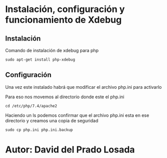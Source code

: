 # Instalación, configuración y funcionamiento de Xdebug
## Instalación
Comando de instalación de xdebug para php
```
sudo apt-get install php-xdebug
```

## Configuración
Una vez este instalado habrá que modificar el archivo php.ini para activarlo

Para eso nos movemos al directorio donde este el php.ini 
```
cd /etc/php/7.4/apache2
```

Haciendo un ls podemos confirmar que el archivo php.ini esta en ese directorio y creamos una copia de seguridad
```
sudo cp php.ini php.ini.backup
```



# Autor: David del Prado Losada